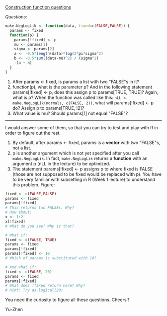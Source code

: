 [Construction function questions](https://www.coursera.org/learn/r-programming/discussions/weeks/2/threads/0YK_wlcBEeeMcg4GWtvWkg)

_Questions:_

```r
make.NegLogLik <- function(data, fixed=c(FALSE,FALSE)) {
  params <- fixed
  function(p) {
    params[!fixed] <- p
    mu <- params[1]
    sigma <- params[2]
    a <- -0.5*length(data)*log(2*pi*sigma^2)
    b <- -0.5*sum((data-mu)^2) / (sigma^2)
    -(a + b)
  }
}
```

1. After params <- fixed, is params a list with two "FALSE"s in it?
2. function(p), what is the parameter p? And in the following statement params[!fixed] <- p, does this assign p to params[TRUE, TRUE]? Again, what is p? When the function was called like this: `nLL <- make.NegLogLik(normals, c(FALSE, 2))`, what will params[!fixed] <- p do? Assign p to params[TRUE, !2]?
3. What value is mu? Should params[1] not equal "FALSE"?

---

I would answer some of them, so that you can try to test and play with R in order to figure out the rest.

1. By default, after params <- fixed, params is a __vector__ with two "FALSE"s, not a list.
2. p is another argument which is not yet specified after you call `make.NegLogLik`. In fact, `make.NegLogLik` returns a __function__ with an argument p (nLL in the lecture) to be optimized.
3. The statement params[!fixed] <- p assigns p to where fixed is FALSE (those are not supposed to be fixed would be replaced with p).
You have to be very familiar with subsetting in R (Week 1 lecture) to understand this problem. Figure:

```r
fixed <- c(FALSE,FALSE)
params <- fixed
params[!fixed]
# This returns two FALSEs. Why?
# How about:
x <- 1:2
x[!fixed]
# What do you see? Why is that?

# What if:
fixed <- c(FALSE, TRUE)
params <- fixed
params[!fixed]
params[!fixed] <- 10
# Which of params is substituted with 10?

# And what if:
fixed <- c(FALSE, 20)
params <- fixed
params[!fixed]
# What does !fixed return here? Why?
# Hint: Try as.logical(20)
```

You need the curiosity to figure all these questions. Cheers!!

Yu-Zhen
